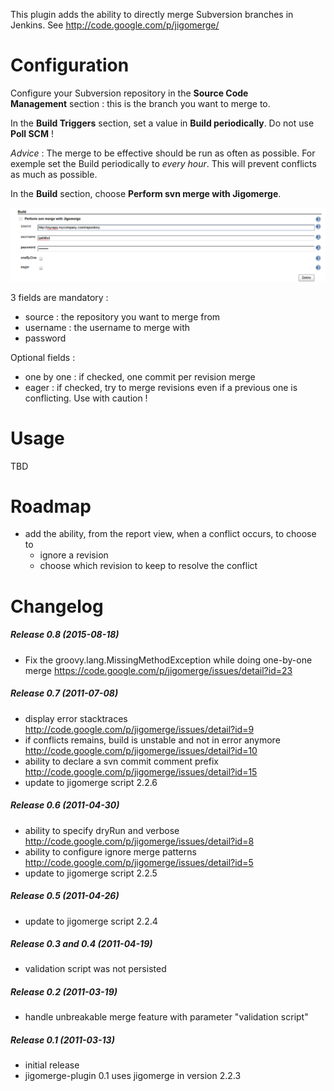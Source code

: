 This plugin adds the ability to directly merge Subversion branches in
Jenkins. See <http://code.google.com/p/jigomerge/>

# Configuration

Configure your Subversion repository in the **Source Code
Management** section : this is the branch you want to merge to.

In the **Build Triggers** section, set a value in **Build
periodically**. Do not use **Poll SCM** !  

*Advice* : The merge to be effective should be run as often as possible.
For exemple set the Build periodically to *every hour*. This will
prevent conflicts as much as possible.

In the **Build** section, choose **Perform svn merge with Jigomerge**.

![](docs/images/jigomerge-plugin-merge-configuration.png)

3 fields are mandatory :

-   source : the repository you want to merge from
-   username : the username to merge with
-   password

Optional fields :

-   one by one : if checked, one commit per revision merge
-   eager : if checked, try to merge revisions even if a previous one is
    conflicting. Use with caution !

# Usage

TBD

# **Roadmap**

-   add the ability, from the report view, when a conflict occurs, to
    choose to
    -   ignore a revision
    -   choose which revision to keep to resolve the conflict

# **Changelog**

##### **Release 0.8 (2015-08-18)**

-   Fix the groovy.lang.MissingMethodException while doing one-by-one
    merge <https://code.google.com/p/jigomerge/issues/detail?id=23>

##### **Release 0.7 (2011-07-08)**

-   display error stacktraces
    <http://code.google.com/p/jigomerge/issues/detail?id=9>
-   if conflicts remains, build is unstable and not in error anymore
    <http://code.google.com/p/jigomerge/issues/detail?id=10>
-   ability to declare a svn commit comment prefix
    <http://code.google.com/p/jigomerge/issues/detail?id=15>
-   update to jigomerge script 2.2.6

##### **Release 0.6 (2011-04-30)**

-   ability to specify dryRun and verbose
    <http://code.google.com/p/jigomerge/issues/detail?id=8>
-   ability to configure ignore merge patterns
    <http://code.google.com/p/jigomerge/issues/detail?id=5>
-   update to jigomerge script 2.2.5

##### **Release 0.5 (2011-04-26)**

-   update to jigomerge script 2.2.4

##### **Release 0.3 and 0.4 (2011-04-19)**

-   validation script was not persisted

##### **Release 0.2 (2011-03-19)**

-   handle unbreakable merge feature with parameter "validation script"

##### **Release 0.1 (2011-03-13)**

-   initial release
-   jigomerge-plugin 0.1 uses jigomerge in version 2.2.3 
